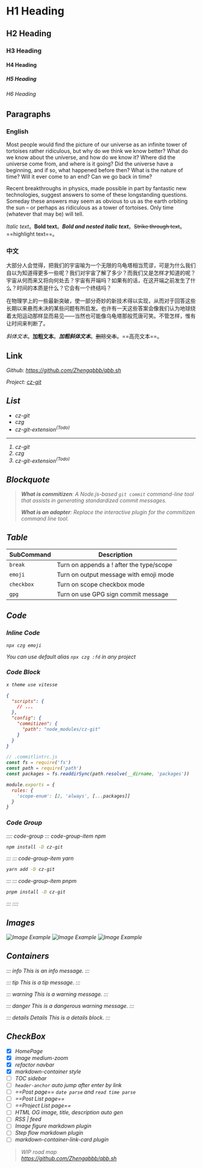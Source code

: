 # H1 Heading

## H2 Heading

### H3 Heading

#### H4 Heading

##### H5 Heading

###### H6 Heading

## Paragraphs

### English

Most people would find the picture of our universe as an infinite tower of tortoises rather ridiculous, but why do we think we know better? What do we know about the universe, and how do we know it? Where did the universe come from, and where is it going? Did the universe have a beginning, and if so, what happened before then? What is the nature of time? Will it ever come to an end? Can we go back in time?

Recent breakthroughs in physics, made possible in part by fantastic new technologies, suggest answers to some of these longstanding questions. Someday these answers may seem as obvious to us as the earth orbiting the sun – or perhaps as ridiculous as a tower of tortoises. Only time (whatever that may be) will tell.

*Italic text*。**Bold text**。***Bold and nested italic text***。~~Strike through text~~。==highlight text==。

### 中文

大部分人会觉得，把我们的宇宙喻为一个无限的乌龟塔相当荒谬，可是为什么我们自以为知道得更多一些呢？我们对宇宙了解了多少？而我们又是怎样才知道的呢？宇宙从何而来又将向何处去？宇宙有开端吗？如果有的话，在这开端之前发生了什么？时间的本质是什么？它会有一个终结吗？

在物理学上的一些最新突破，使一部分奇妙的新技术得以实现，从而对于回答这些长期以来悬而未决的某些问题有所启发。也许有一天这些答案会像我们认为地球绕着太阳运动那样显而易见——当然也可能像乌龟塔那般荒唐可笑。不管怎样，惟有让时间来判断了。

*斜体文本*。**加粗文本**。***加粗斜体文本***。~~删除文本~~。==高亮文本==。

## Link

<i class="i-carbon:logo-github"/> Github: https://github.com/Zhengqbbb/qbb.sh

<i class="i-bxs:terminal"/> Project: [cz-git](https://cz-git.qbb.sh)


## List

- cz-git
- czg
- cz-git-extension<sup>(Todo)</sup>

---

1. cz-git
2. czg
3. cz-git-extension<sup>(Todo)</sup>

## Blockquote

> **What is commitizen**: A Node.js-based `git commit` command-line tool that assists in generating standardized commit messages.
>
> **What is an adapter**: Replace the interactive plugin for the commitizen command line tool.

## Table

| SubCommand | Description |
| ---------- | ----------- |
| `break`    | Turn on appends a ! after the type/scope |
| `emoji`    | Turn on output message with emoji mode   |
| `checkbox` | Turn on scope checkbox mode              |
| `gpg`      | Turn on use GPG sign commit message      |

## Code

### Inline Code

`npx czg emoji`

You can use default alias `npx czg :fd` in any project

### Code Block

```sh
x theme use vitesse
```

```json
{
  "scripts": {
    // ...
  },
  "config": {
    "commitizen": {
      "path": "node_modules/cz-git"
    }
  }
}
```

```js
// .commitlintrc.js
const fs = require('fs')
const path = require('path')
const packages = fs.readdirSync(path.resolve(__dirname, 'packages'))

module.exports = {
  rules: {
    'scope-enum': [2, 'always', [...packages]]
  }
}
```

### Code Group

:::: code-group
::: code-group-item npm

```sh
npm install -D cz-git
```

:::
::: code-group-item yarn

```sh
yarn add -D cz-git
```

:::
::: code-group-item pnpm

```sh
pnpm install -D cz-git
```

:::
::::

## Images
![Image Example](/img/vitesse.webp) <!-- size=120x120 -->
![Image Example](/img/vitesse.webp) <!-- size=240 -->
![Image Example](/img/vitesse.webp) <!-- -->

## Containers

::: info
This is an info message.
:::

::: tip
This is a tip message.
:::

::: warning
This is a warning message.
:::

::: danger
This is a dangerous warning message.
:::

::: details Details
This is a details block.
:::

## CheckBox

- [x] HomePage
- [x] image medium-zoom
- [x] refactor navbar
- [x] markdown-container style
- [ ] TOC sidebar
- [ ] `header-anchor` auto jump after enter by link
- [ ] ==Post page== `date parse` and `read time parse`
- [ ] ==Post List page==
- [ ] ==Project List page==
- [ ] HTML OG image, title, description auto gen
- [ ] RSS | feed
- [ ] Image figure markdown plugin
- [ ] Step flow markdown plugin
- [ ] markdown-container-link-card plugin

> WIP road map <br>
> https://github.com/Zhengqbbb/qbb.sh
